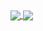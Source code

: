 
<a href="https://github-readme-stats.vercel.app/api?username=YouriLieverdink&show_icons=true&theme=transparant&hide_border=true&hide_title=true">
  <img width=auto align="center" src="https://github-readme-stats.vercel.app/api?username=YouriLieverdink&show_icons=true&theme=transparant&hide_border=true&hide_title=true" />
</a>
<a href="https://github-readme-stats.vercel.app/api/top-langs/?username=YouriLieverdink">
  <img width=auto align="center" src="https://github-readme-stats.vercel.app/api/top-langs/?username=YouriLieverdink&hide_border=true&layout=compact&langs_count=8&theme=transparant&hide_title=true" />
</a>
